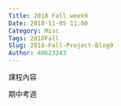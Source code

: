 ```yaml
---
Title: 2018 Fall week9
Date: 2018-11-05 11:00
Category: Misc
Tags: 2018Fall
Slug: 2018-Fall-Project-Blog9
Author: 40623243
---
```




<!-- PELICAN_END_SUMMARY -->

課程內容

期中考週


